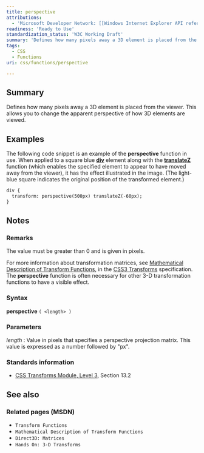```yaml
---
title: perspective
attributions:
  - 'Microsoft Developer Network: [[Windows Internet Explorer API reference](http://msdn.microsoft.com/en-us/library/ie/hh828809%28v=vs.85%29.aspx) Article]'
readiness: 'Ready to Use'
standardization_status: 'W3C Working Draft'
summary: 'Defines how many pixels away a 3D element is placed from the viewer. This allows you to change the apparent perspective of how 3D elements are viewed.'
tags:
  - CSS
  - Functions
uri: css/functions/perspective

---
```

## Summary

Defines how many pixels away a 3D element is placed from the viewer. This allows you to change the apparent perspective of how 3D elements are viewed.

## Examples

The following code snippet is an example of the **perspective** function in use. When applied to a square blue [**div**](/html/elements/div) element along with the [**translateZ**](/css/functions/translateZ()) function (which enables the specified element to appear to have moved away from the viewer), it has the effect illustrated in the image. (The light-blue square indicates the original position of the transformed element.)

``` html
div {
  transform: perspective(500px) translateZ(-60px);
}
```

## Notes

### Remarks

The value must be greater than 0 and is given in pixels.

For more information about transformation matrices, see [Mathematical Description of Transform Functions](http://go.microsoft.com/fwlink/p/?LinkId=256246), in the [CSS3 Transforms](http://go.microsoft.com/fwlink/?LinkID=223145) specification. The **perspective** function is often necessary for other 3-D transformation functions to have a visible effect.

### Syntax

**perspective** `( <length> )`

### Parameters

*length*
:   Value in pixels that specifies a perspective projection matrix. This value is expressed as a number followed by "px".

### Standards information

-   [CSS Transforms Module, Level 3](http://go.microsoft.com/fwlink/p/?LinkID=223145), Section 13.2

## See also

### Related pages (MSDN)

-   `Transform Functions`
-   `Mathematical Description of Transform Functions`
-   `Direct3D: Matrices`
-   `Hands On: 3-D Transforms`
